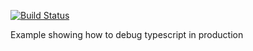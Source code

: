 [![Build Status](https://travis-ci.org/jagreehal/node-typescript-debug-example.svg?branch=master)](https://travis-ci.org/jagreehal/node-typescript-debug-example)

Example showing how to debug typescript in production